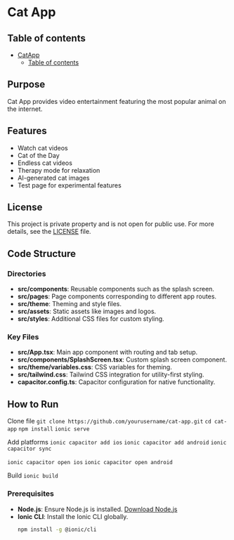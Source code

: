# Cat App

## Table of contents

- [CatApp](#cat-app)
  - [Table of contents](#table-of-contents)

## Purpose

Cat App provides video entertainment featuring the most popular animal on the internet.

## Features

- Watch cat videos
- Cat of the Day
- Endless cat videos
- Therapy mode for relaxation
- AI-generated cat images
- Test page for experimental features

## License

This project is private property and is not open for public use. For more details, see the [LICENSE](License.md) file.

## Code Structure

### Directories

- **src/components**: Reusable components such as the splash screen.
- **src/pages**: Page components corresponding to different app routes.
- **src/theme**: Theming and style files.
- **src/assets**: Static assets like images and logos.
- **src/styles**: Additional CSS files for custom styling.

### Key Files

- **src/App.tsx**: Main app component with routing and tab setup.
- **src/components/SplashScreen.tsx**: Custom splash screen component.
- **src/theme/variables.css**: CSS variables for theming.
- **src/tailwind.css**: Tailwind CSS integration for utility-first styling.
- **capacitor.config.ts**: Capacitor configuration for native functionality.

## How to Run

Clone file
`git clone https://github.com/yourusername/cat-app.git`
`cd cat-app`
`npm install`
`ionic serve`

Add platforms
`ionic capacitor add ios`
`ionic capacitor add android`
`ionic capacitor sync`

`ionic capacitor open ios`
`ionic capacitor open android`

Build
`ionic build`

### Prerequisites

- **Node.js**: Ensure Node.js is installed. [Download Node.js](https://nodejs.org/)
- **Ionic CLI**: Install the Ionic CLI globally.
  ```sh
  npm install -g @ionic/cli
  ```
